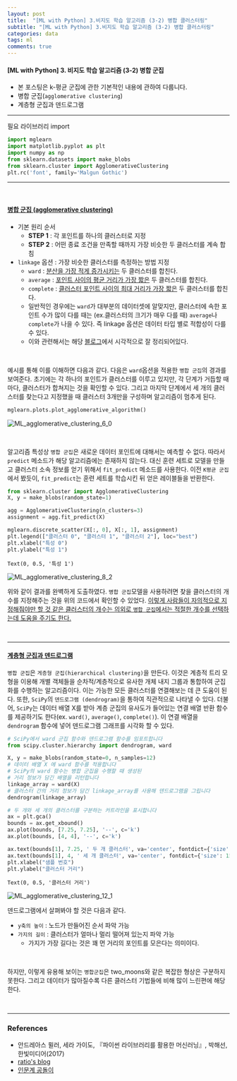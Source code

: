 ```yaml
---
layout: post
title:  "[ML with Python] 3.비지도 학습 알고리즘 (3-2) 병합 클러스터링"
subtitle: "[ML with Python] 3.비지도 학습 알고리즘 (3-2) 병합 클러스터링"
categories: data
tags: ml
comments: true
---
```

#### [ML with Python] 3. 비지도 학습 알고리즘 (3-2) 병합 군집
- 본 포스팅은 k-평균 군집에 관한 기본적인 내용에 관하여 다룹니다.
- 병합 군집(`agglomerative clustering`) 
- 계층형 군집과 덴드로그램

___

필요 라이브러리 import


```python
import mglearn
import matplotlib.pyplot as plt
import numpy as np
from sklearn.datasets import make_blobs
from sklearn.cluster import AgglomerativeClustering
plt.rc('font', family='Malgun Gothic')
```

---

<br>

#### <u>병합 군집 (agglomerative clustering)</u>

- 기본 원리 순서
    - <b>STEP 1</b> : 각 포인트를 하나의 클러스터로 지정
    - <b>STEP 2</b> : 어떤 종료 조건을 만족할 때까지 가장 비슷한 두 클러스터를 계속 합침
- `linkage` 옵션 : 가장 비슷한 클러스터를 측정하는 방법 지정
    - `ward` : <u>분산을 가장 적게 증가시키는</u> 두 클러스터를 합친다.
    - `average` : <u>포인트 사이의 평균 거리가 가장 짧은</u> 두 클러스터를 합친다.
    - `complete` : <u>클러스터 포인트 사이의 최대 거리가 가장 짧은</u> 두 클러스터를 합친다.
    - 일반적인 경우에는 `ward`가 대부분의 데이터셋에 알맞지만, 클러스터에 속한 포인트 수가 많이 다를 때는 (ex.클러스터의 크기가 매우 다를 때) `average`나 `complete`가 나을 수 있다. 즉 linkage 옵션은 데이터 타입 별로 적합성이 다를 수 있다.
    - 이와 관련해서는 해당 [블로그](https://bizzengine.tistory.com/152)에서 시각적으로 잘 정리되어있다.<br> 

<br>

예시를 통해 이를 이해하면 다음과 같다. 다음은 `ward`옵션을 적용한 `병합 군집`의 경과를 보여준다. 초기에는 각 하나의 포인트가 클러스터를 이루고 있지만, 각 단계가 거듭할 때 마다, 클러스터가 합쳐지는 것을 확인할 수 있다. 그리고 마지막 단계에서 세 개의 클러스터를 찾는다고 지정했을 때 클러스터 3개만을 구성하며 알고리즘이 멈추게 된다.


```python
mglearn.plots.plot_agglomerative_algorithm()
```


![ML_agglomerative_clustering_6_0](https://user-images.githubusercontent.com/53929665/102802347-d5ee1600-43f9-11eb-88b2-f9f89741760d.png)


<br>

알고리즘 특성상 `병합 군집`은 새로운 데이터 포인트에 대해서는 예측할 수 없다. 따라서 `predict` 메소드가 해당 알고리즘에는 존재하지 않는다. 대신 훈련 세트로 모델을 만들고 클러스터 소속 정보를 얻기 위해서 `fit_predict` 메소드를 사용한다. 이전 `K평균 군집`에서 봤듯이, `fit_predict`는 훈련 세트를 학습시킨 뒤 얻은 레이블들을 반환한다.


```python
from sklearn.cluster import AgglomerativeClustering
X, y = make_blobs(random_state=1)

agg = AgglomerativeClustering(n_clusters=3)
assignment = agg.fit_predict(X)

mglearn.discrete_scatter(X[:, 0], X[:, 1], assignment)
plt.legend(["클러스터 0", "클러스터 1", "클러스터 2"], loc="best")
plt.xlabel("특성 0")
plt.ylabel("특성 1")
```




    Text(0, 0.5, '특성 1')



    
    


![ML_agglomerative_clustering_8_2](https://user-images.githubusercontent.com/53929665/102802351-d71f4300-43f9-11eb-8723-fe35d1870839.png)


위와 같이 결과를 완벽하게 도출하였다. `병합 군집`모델을 사용하려면 찾을 클러스터의 개수를 지정해주는 것을 위의 코드에서 확인할 수 있었다. <u>이렇게 사람들이 자의적으로 지정해줘야만 할 것 같은 클러스터의 개수는 의외로 `병합 군집`에서는 적절한 개수를 선택하는데 도움을 주기도 한다.</u>

<br>

---

#### <u>계층형 군집과 덴드로그램</u>

`병합 군집`은 `게층형 군집(hierarchical clustering)`을 만든다. 이것은 계층적 트리 모형을 이용해 개별 객체들을 순차적/계층적으로 유사한 개체 내지 그룹과 통합하여 군집화를 수행하는 알고리즘이다. 이는 가능한 모든 클러스터를 연결해보는 데 큰 도움이 된다. 또한, `SciPy`의 `덴드로그램 (dendrogram)`을 통하여 직관적으로 나타낼 수 있다. 더불어, `SciPy`는 데이터 배열 X를 받아 계층 군집의 유사도가 들어있는 연결 배열 반환 함수를 제공하기도 한다(ex. `ward()`, `average()`, `complete()`). 이 연결 배열을 `dendrogram` 함수에 넣어 덴드로그램 그래프를 시각화 할 수 있다.


```python
# SciPy에서 ward 군집 함수와 덴드로그램 함수를 임포트합니다
from scipy.cluster.hierarchy import dendrogram, ward

X, y = make_blobs(random_state=0, n_samples=12)
# 데이터 배열 X 에 ward 함수를 적용합니다
# SciPy의 ward 함수는 병합 군집을 수행할 때 생성된
# 거리 정보가 담긴 배열을 리턴합니다
linkage_array = ward(X)
# 클러스터 간의 거리 정보가 담긴 linkage_array를 사용해 덴드로그램을 그립니다
dendrogram(linkage_array)

# 두 개와 세 개의 클러스터를 구분하는 커트라인을 표시합니다
ax = plt.gca()
bounds = ax.get_xbound()
ax.plot(bounds, [7.25, 7.25], '--', c='k')
ax.plot(bounds, [4, 4], '--', c='k')

ax.text(bounds[1], 7.25, ' 두 개 클러스터', va='center', fontdict={'size': 15})
ax.text(bounds[1], 4, ' 세 개 클러스터', va='center', fontdict={'size': 15})
plt.xlabel("샘플 번호")
plt.ylabel("클러스터 거리")
```




    Text(0, 0.5, '클러스터 거리')





![ML_agglomerative_clustering_12_1](https://user-images.githubusercontent.com/53929665/102802354-d71f4300-43f9-11eb-969f-c1c4170dfcd9.png)


덴드로그램에서 살펴봐야 할 것은 다음과 같다.
- `y축의 높이` : 노드가 만들어진 순서 파악 가능
- `가지의 길이` : 클러스터가 얼마나 멀리 떨어져 있는지 파악 가능
    - 가지가 가장 길다는 것은 꽤 먼 거리의 포인트를 모은다는 의미이다.
    
<br>

하지만, 이렇게 유용해 보이는 `병합군집`은 two_moons와 같은 복잡한 형상은 구분하지 못한다. 그리고 데이터가 많아질수록 다른 클러스터 기법들에 비해 많이 느린편에 해당한다.

<br>

---

### References

- 안드레아스 뮐러, 세라 가이도, 『파이썬 라이브러리를 활용한 머신러닝』, 박해선, 한빛미디어(2017)
- [ratio's blog](https://ratsgo.github.io/machine%20learning/2017/04/18/HC/)
- [인문계 공돌이](https://bizzengine.tistory.com/152)

